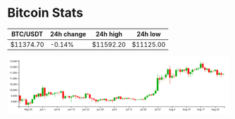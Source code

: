 # Bitcoin Stats

BTC/USDT|24h change|24h high|24h low|
|---|---|---|---|
|$11374.70|-0.14%|$11592.20|$11125.00|

<img src="./chart.svg">

